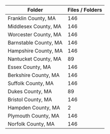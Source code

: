 | Folder                |   Files / Folders |
|-----------------------|-------------------|
| Franklin County, MA   |               146 |
| Middlesex County, MA  |               146 |
| Worcester County, MA  |               146 |
| Barnstable County, MA |               146 |
| Hampshire County, MA  |               146 |
| Nantucket County, MA  |                89 |
| Essex County, MA      |               146 |
| Berkshire County, MA  |               146 |
| Suffolk County, MA    |               146 |
| Dukes County, MA      |                89 |
| Bristol County, MA    |               146 |
| Hampden County, MA    |                 2 |
| Plymouth County, MA   |               146 |
| Norfolk County, MA    |               146 |